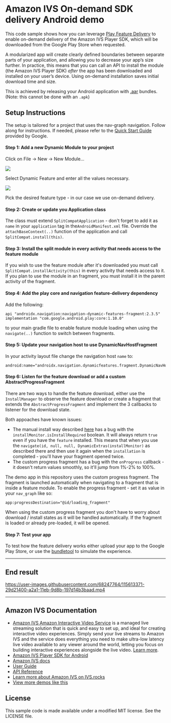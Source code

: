 # Amazon IVS On-demand SDK delivery Android demo

This code sample shows how you can leverage [Play Feature Delivery](https://developer.android.com/guide/playcore/feature-delivery) to enable on-demand delivery of the Amazon IVS Player SDK, which will be downloaded from the Google Play Store when requested.

A modularized app will create clearly defined boundaries between separate parts of your application, and allowing you to decrease your app’s size further. In practice, this means that you can call an API to install the module (the Amazon IVS Player SDK) _after_ the app has been downloaded and installed on your user’s device. Using on-demand installation saves initial download time and size.

This is achieved by releasing your Android application with [.aar](https://developer.android.com/guide/app-bundle) bundles. (Note: this cannot be done with an `.apk`)


## Setup Instructions
The setup is tailored for a project that uses the nav-graph navigation. Follow along for instructions.
If needed, please refer to the [Quick Start Guide](https://developer.android.com/guide/playcore/feature-delivery) provided by Google.

#### Step 1: Add a new Dynamic Module to your project
Click on File -> New -> New Module...

![](screenshots/new_dynamic_feature.png)

Select Dynamic Feature and enter all the values necessary.

![](screenshots/pick_module_type.png)

Pick the desired feature type - in our case we use on-demand delivery.

#### Step 2: Create or update you Application class
The class must extend `SplitCompatApplication` - don't forget to add it as `name` in your `application` tag in the`AndroidManifest.xml` file.
Override the `attachBaseContext(..)` function of the application and call `SplitCompat.install(this)`.

#### Step 3: Install the split module in every activity that needs access to the feature module
If you wish to use the feature module after it's downloaded you must call `SplitCompat.installActivity(this)` in every activity that needs access to it. If you plan to use the module in an fragment, you must install it in the parent activity of the fragment.

#### Step 4: Add the play core and navigation feature-delivery dependency
Add the following:
```
api "androidx.navigation:navigation-dynamic-features-fragment:2.3.5"
implementation "com.google.android.play:core:1.10.0"
```
to your main gradle file to enable feature module loading when using the `navigate(..)` function to switch between fragments.

#### Step 5: Update your navigation host to use DynamicNavHostFragment
In your activity layout file change the navigation host `name` to: 
```
android:name="androidx.navigation.dynamicfeatures.fragment.DynamicNavHostFragment"
```

#### Step 6: Listen for the feature download or add a custom AbstractProgressFragment
There are two ways to handle the feature download, either use the `InstallManager` to observe the feature download or create a fragment that extends the `AbstractProgressFragment` and implement the 3 callbacks to listener for the download state.

Both appoaches have known issues: 
- The manual install way described [here](https://developer.android.com/guide/navigation/navigation-dynamic#monitor) has a bug with the `installMonitor.isInstallRequired` boolean. It will always return `true` even if you have the `feature` installed. This means that when you use the `navigate(id, null, null, DynamicExtras(installMonitor)` as described there and then use it again when the `installation` is completed - you'll have your fragment opened twice.
- The custom progress fragment has a bug with the `onProgress` callback - it doesn't return values smoothly, so it'll jump from 1%-2% to 100%.

The demo app in this repository uses the custom progress fragment. The fragment is launched automatically when navigating to a fragment that is inside a feature module. 
To enable the progress fragment - set it as value in your `nav_graph` like so:
```
app:progressDestination="@id/loading_fragment"
```

When using the custom progress fragment you don't have to worry about download / install states as it will be handled automatically.  If the fragment is loaded or already pre-loaded, it will be opened. 

#### Step 7: Test your app
To test how the feature delivery works either upload your app to the Google Play Store, or use the [bundletool](https://developer.android.com/guide/playcore/feature-delivery/on-demand#local-testing) to simulate the experience.

---

## End result

https://user-images.githubusercontent.com/68247764/115613371-29d21400-a2a1-11eb-9d8b-197d14b3baad.mp4

---

## Amazon IVS Documentation
* [Amazon IVS Amazon Interactive Video Service](https://aws.amazon.com/ivs/) is a managed live streaming solution that is quick and easy to set up, and ideal for creating interactive video experiences. Simply send your live streams to Amazon IVS and the service does everything you need to make ultra-low latency live video available to any viewer around the world, letting you focus on building interactive experiences alongside the live video. [Learn more](https://aws.amazon.com/ivs/).
* [Amazon IVS Player SDK for Android](https://docs.aws.amazon.com/ivs/latest/userguide/player-android.html)
* [Amazon IVS docs](https://docs.aws.amazon.com/ivs/)
* [User Guide](https://docs.aws.amazon.com/ivs/latest/userguide/)
* [API Reference](https://docs.aws.amazon.com/ivs/latest/APIReference/)
* [Learn more about Amazon IVS on IVS.rocks](https://ivs.rocks/)
* [View more demos like this](https://ivs.rocks/examples)

## License
This sample code is made available under a modified MIT license. See the LICENSE file.
